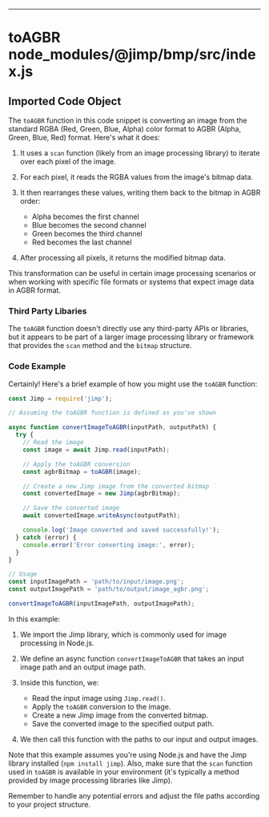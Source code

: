 

  

  

  
---
# toAGBR node_modules/@jimp/bmp/src/index.js
## Imported Code Object
The `toAGBR` function in this code snippet is converting an image from the standard RGBA (Red, Green, Blue, Alpha) color format to AGBR (Alpha, Green, Blue, Red) format. Here's what it does:

1. It uses a `scan` function (likely from an image processing library) to iterate over each pixel of the image.

2. For each pixel, it reads the RGBA values from the image's bitmap data.

3. It then rearranges these values, writing them back to the bitmap in AGBR order:
   - Alpha becomes the first channel
   - Blue becomes the second channel
   - Green becomes the third channel
   - Red becomes the last channel

4. After processing all pixels, it returns the modified bitmap data.

This transformation can be useful in certain image processing scenarios or when working with specific file formats or systems that expect image data in AGBR format.

### Third Party Libaries

The `toAGBR` function doesn't directly use any third-party APIs or libraries, but it appears to be part of a larger image processing library or framework that provides the `scan` method and the `bitmap` structure.

### Code Example

Certainly! Here's a brief example of how you might use the `toAGBR` function:

```javascript
const Jimp = require('jimp');

// Assuming the toAGBR function is defined as you've shown

async function convertImageToAGBR(inputPath, outputPath) {
  try {
    // Read the image
    const image = await Jimp.read(inputPath);

    // Apply the toAGBR conversion
    const agbrBitmap = toAGBR(image);

    // Create a new Jimp image from the converted bitmap
    const convertedImage = new Jimp(agbrBitmap);

    // Save the converted image
    await convertedImage.writeAsync(outputPath);

    console.log('Image converted and saved successfully!');
  } catch (error) {
    console.error('Error converting image:', error);
  }
}

// Usage
const inputImagePath = 'path/to/input/image.png';
const outputImagePath = 'path/to/output/image_agbr.png';

convertImageToAGBR(inputImagePath, outputImagePath);
```

In this example:

1. We import the Jimp library, which is commonly used for image processing in Node.js.

2. We define an async function `convertImageToAGBR` that takes an input image path and an output image path.

3. Inside this function, we:
   - Read the input image using `Jimp.read()`.
   - Apply the `toAGBR` conversion to the image.
   - Create a new Jimp image from the converted bitmap.
   - Save the converted image to the specified output path.

4. We then call this function with the paths to our input and output images.

Note that this example assumes you're using Node.js and have the Jimp library installed (`npm install jimp`). Also, make sure that the `scan` function used in `toAGBR` is available in your environment (it's typically a method provided by image processing libraries like Jimp).

Remember to handle any potential errors and adjust the file paths according to your project structure.


  